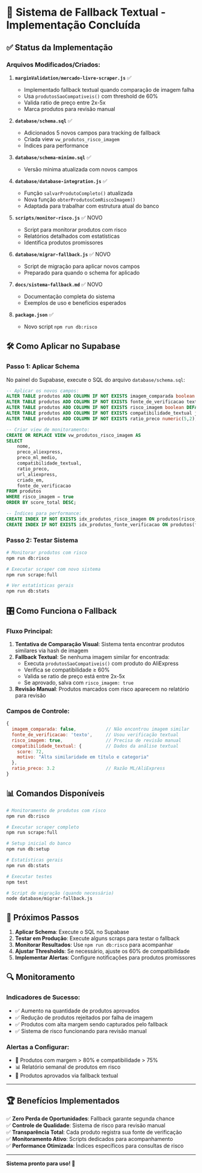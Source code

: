 # 🎯 Sistema de Fallback Textual - Implementação Concluída

## ✅ Status da Implementação

### Arquivos Modificados/Criados:

1. **`marginValidation/mercado-livre-scraper.js`** ✅
   - Implementado fallback textual quando comparação de imagem falha
   - Usa `produtosSaoCompativeis()` com threshold de 60%
   - Valida ratio de preço entre 2x-5x
   - Marca produtos para revisão manual

2. **`database/schema.sql`** ✅
   - Adicionados 5 novos campos para tracking de fallback
   - Criada view `vw_produtos_risco_imagem`
   - Índices para performance

3. **`database/schema-minimo.sql`** ✅
   - Versão mínima atualizada com novos campos

4. **`database/database-integration.js`** ✅
   - Função `salvarProdutoCompleto()` atualizada
   - Nova função `obterProdutosComRiscoImagem()`
   - Adaptada para trabalhar com estrutura atual do banco

5. **`scripts/monitor-risco.js`** ✅ NOVO
   - Script para monitorar produtos com risco
   - Relatórios detalhados com estatísticas
   - Identifica produtos promissores

6. **`database/migrar-fallback.js`** ✅ NOVO
   - Script de migração para aplicar novos campos
   - Preparado para quando o schema for aplicado

7. **`docs/sistema-fallback.md`** ✅ NOVO
   - Documentação completa do sistema
   - Exemplos de uso e benefícios esperados

8. **`package.json`** ✅
   - Novo script `npm run db:risco`

## 🛠 Como Aplicar no Supabase

### Passo 1: Aplicar Schema
No painel do Supabase, execute o SQL do arquivo `database/schema.sql`:

```sql
-- Aplicar os novos campos:
ALTER TABLE produtos ADD COLUMN IF NOT EXISTS imagem_comparada boolean DEFAULT true;
ALTER TABLE produtos ADD COLUMN IF NOT EXISTS fonte_de_verificacao text DEFAULT 'imagem';
ALTER TABLE produtos ADD COLUMN IF NOT EXISTS risco_imagem boolean DEFAULT false;
ALTER TABLE produtos ADD COLUMN IF NOT EXISTS compatibilidade_textual jsonb;
ALTER TABLE produtos ADD COLUMN IF NOT EXISTS ratio_preco numeric(5,2);

-- Criar view de monitoramento:
CREATE OR REPLACE VIEW vw_produtos_risco_imagem AS
SELECT 
    nome,
    preco_aliexpress,
    preco_ml_medio,
    compatibilidade_textual,
    ratio_preco,
    url_aliexpress,
    criado_em,
    fonte_de_verificacao
FROM produtos 
WHERE risco_imagem = true 
ORDER BY score_total DESC;

-- Índices para performance:
CREATE INDEX IF NOT EXISTS idx_produtos_risco_imagem ON produtos(risco_imagem) WHERE risco_imagem = true;
CREATE INDEX IF NOT EXISTS idx_produtos_fonte_verificacao ON produtos(fonte_de_verificacao);
```

### Passo 2: Testar Sistema
```bash
# Monitorar produtos com risco
npm run db:risco

# Executar scraper com novo sistema
npm run scrape:full

# Ver estatísticas gerais
npm run db:stats
```

## 🎛 Como Funciona o Fallback

### Fluxo Principal:
1. **Tentativa de Comparação Visual**: Sistema tenta encontrar produtos similares via hash de imagem
2. **Fallback Textual**: Se nenhuma imagem similar for encontrada:
   - Executa `produtosSaoCompativeis()` com produto do AliExpress
   - Verifica se compatibilidade ≥ 60%
   - Valida se ratio de preço está entre 2x-5x
   - Se aprovado, salva com `risco_imagem: true`
3. **Revisão Manual**: Produtos marcados com risco aparecem no relatório para revisão

### Campos de Controle:
```javascript
{
  imagem_comparada: false,           // Não encontrou imagem similar
  fonte_de_verificacao: 'texto',     // Usou verificação textual
  risco_imagem: true,                // Precisa de revisão manual
  compatibilidade_textual: {         // Dados da análise textual
    score: 72,
    motivo: "Alta similaridade em título e categoria"
  },
  ratio_preco: 3.2                   // Razão ML/AliExpress
}
```

## 📊 Comandos Disponíveis

```bash
# Monitoramento de produtos com risco
npm run db:risco

# Executar scraper completo
npm run scrape:full

# Setup inicial do banco
npm run db:setup

# Estatísticas gerais
npm run db:stats

# Executar testes
npm test

# Script de migração (quando necessário)
node database/migrar-fallback.js
```

## 🎯 Próximos Passos

1. **Aplicar Schema**: Execute o SQL no Supabase
2. **Testar em Produção**: Execute alguns scraps para testar o fallback
3. **Monitorar Resultados**: Use `npm run db:risco` para acompanhar
4. **Ajustar Thresholds**: Se necessário, ajuste os 60% de compatibilidade
5. **Implementar Alertas**: Configure notificações para produtos promissores

## 🔍 Monitoramento

### Indicadores de Sucesso:
- ✅ Aumento na quantidade de produtos aprovados
- ✅ Redução de produtos rejeitados por falha de imagem
- ✅ Produtos com alta margem sendo capturados pelo fallback
- ✅ Sistema de risco funcionando para revisão manual

### Alertas a Configurar:
- 🚨 Produtos com margem > 80% e compatibilidade > 75%
- 📊 Relatório semanal de produtos em risco
- 🎯 Produtos aprovados via fallback textual

---

## 🏆 Benefícios Implementados

✅ **Zero Perda de Oportunidades**: Fallback garante segunda chance  
✅ **Controle de Qualidade**: Sistema de risco para revisão manual  
✅ **Transparência Total**: Cada produto registra sua fonte de verificação  
✅ **Monitoramento Ativo**: Scripts dedicados para acompanhamento  
✅ **Performance Otimizada**: Índices específicos para consultas de risco  

---

**Sistema pronto para uso! 🚀**
